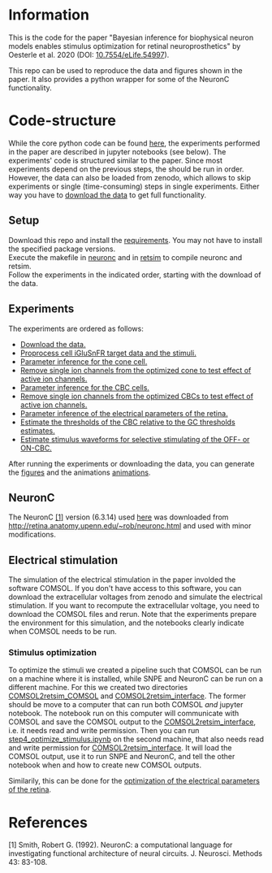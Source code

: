 # Information

This is the code for the paper "Bayesian inference for biophysical neuron models enables stimulus optimization for retinal neuroprosthetics" by Oesterle et al. 2020 (DOI: [10.7554/eLife.54997](https://doi.org/10.7554/eLife.54997)).

This repo can be used to reproduce the data and figures shown in the paper.
It also provides a python wrapper for some of the NeuronC functionality.

# Code-structure

While the core python code can be found [here](pythoncode), the experiments performed in the paper are described in jupyter notebooks (see below).
The experiments' code is structured similar to the paper. Since most experiments depend on the previous steps, the should be run in order. However, the data can also be loaded from zenodo, which allows to skip experiments or single (time-consuming) steps in single experiments.
Either way you have to [download the data](step0a_download_data) to get full functionality.

## Setup

Download this repo and install the [requirements](requirements.txt). You may not have to install the specified package versions. <br>
Execute the makefile in [neuronc](neuronc) and in [retsim](neuronc/neuronc/models/retsim) to compile neuronc and retsim. <br>
Follow the experiments in the indicated order, starting with the download of the data.

## Experiments
The experiments are ordered as follows:

- [Download the data.](step0a_download_data)
- [Proprocess cell iGluSnFR target data and the stimuli.](step0b_preprocess_iGluSnFR_data)
- [Parameter inference for the cone cell.](step1a_optimize_cones)
- [Remove single ion channels from the optimized cone to test effect of active ion channels.](step1b_analyse_optimized_cones)
- [Parameter inference for the CBC cells.](step2a_optimize_cbc)
- [Remove single ion channels from the optimized CBCs to test effect of active ion channels.](step2b_analyse_optimized_cbcs)
- [Parameter inference of the electrical parameters of the retina.](step3a_optimize_electrical_params)
- [Estimate the thresholds of the CBC relative to the GC thresholds estimates.](step3b_thresholds)
- [Estimate stimulus waveforms for selective stimulating of the OFF- or ON-CBC.](step4_optimize_stimulus)

After running the experiments or downloading the data, you can generate the [figures](create_figures) and the animations [animations](create_animations).

## NeuronC

The NeuronC [[1]](#1) version (6.3.14) used [here](neuronc) was downloaded from http://retina.anatomy.upenn.edu/~rob/neuronc.html and used with minor modifications.

## Electrical stimulation

The simulation of the electrical stimulation in the paper involded the software COMSOL. If you don't have access to this software, you can download the extracellular voltages from zenodo and simulate the electrical stimulation. If you want to recompute the extracellular voltage, you need to download the COMSOL files and rerun. Note that the experiments prepare the environment for this simulation, and the notebooks clearly indicate when COMSOL needs to be run. 

### Stimulus optimization

To optimize the stimuli we created a pipeline such that COMSOL can be run on a machine where it is installed, while SNPE and NeuronC can be run on a different machine.
For this we created two directories [COMSOL2retsim_COMSOL](step4_optimize_stimulus/COMSOL2retsim_COMSOL) and [COMSOL2retsim_interface](step4_optimize_stimulus/COMSOL2retsim_interface). The former should be move to a computer that can run both COMSOL *and* jupyter notebook. The notebook run on this computer will communicate with COMSOL and save the COMSOL output to the [COMSOL2retsim_interface](step4_optimize_stimulus/COMSOL2retsim_interface), i.e. it needs read and write permission. Then you can run [step4_optimize_stimulus.ipynb](step4_optimize_stimulus/1_optimize_stimulus.ipynb) on the second machine, that also needs read and write permission for [COMSOL2retsim_interface](step4_optimize_stimulus/COMSOL2retsim_interface). It will load the COMSOL output, use it to run SNPE and NeuronC, and tell the other notebook when and how to create new COMSOL outputs.

Similarily, this can be done for the [optimization of the electrical parameters of the retina](step3a_optimize_electrical_params).

# References
<a id="1">[1]</a> 
Smith, Robert G. (1992). 
NeuronC: a computational language for investigating functional architecture of neural circuits.
J. Neurosci. Methods 43: 83-108.
